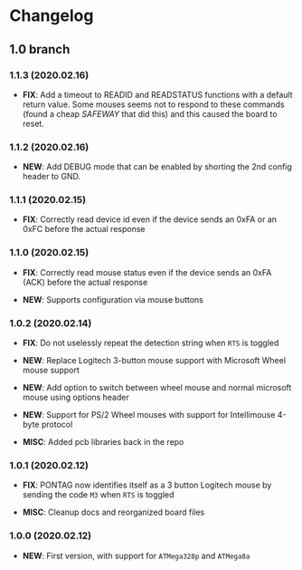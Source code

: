 # Changelog
## 1.0 branch
### 1.1.3 (2020.02.16)
- **FIX**: Add a timeout to READID and READSTATUS functions with a default return value. Some mouses seems not to respond to these commands (found a cheap *SAFEWAY* that did this) and this caused the board to reset.

### 1.1.2 (2020.02.16)
- **NEW**: Add DEBUG mode that can be enabled by shorting the 2nd config header to GND.

### 1.1.1 (2020.02.15)
- **FIX**: Correctly read device id even if the device sends an 0xFA or an 0xFC before the actual response

### 1.1.0 (2020.02.15)
- **FIX**: Correctly read mouse status even if the device sends an 0xFA (ACK) before the actual response

- **NEW**: Supports configuration via mouse buttons

### 1.0.2 (2020.02.14)
- **FIX**: Do not uselessly repeat the detection string when `RTS` is toggled

- **NEW**: Replace Logitech 3-button mouse support with Microsoft Wheel mouse support
- **NEW**: Add option to switch between wheel mouse and normal microsoft mouse using options header
- **NEW**: Support for PS/2 Wheel mouses with support for Intellimouse 4-byte protocol

- **MISC**: Added pcb libraries back in the repo

### 1.0.1 (2020.02.12)
- **FIX**: PONTAG now identifies itself as a 3 button Logitech mouse by sending the code `M3` when `RTS` is toggled

- **MISC**: Cleanup docs and reorganized board files

### 1.0.0 (2020.02.12)
- **NEW**: First version, with support for `ATMega328p` and `ATMega8a`

